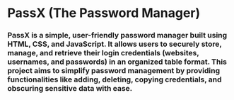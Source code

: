 # PassX (The Password Manager)

### PassX is a simple, user-friendly password manager built using HTML, CSS, and JavaScript. It allows users to securely store, manage, and retrieve their login credentials (websites, usernames, and passwords) in an organized table format. This project aims to simplify password management by providing functionalities like adding, deleting, copying credentials, and obscuring sensitive data with ease.
